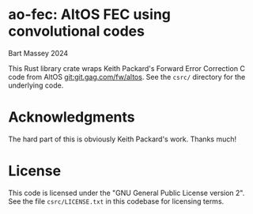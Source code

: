 # ao-fec: AltOS FEC using convolutional codes
Bart Massey 2024

This Rust library crate wraps Keith Packard's Forward Error
Correction C code from AltOS <git:git.gag.com/fw/altos>.
See the `csrc/` directory for the underlying code.

# Acknowledgments

The hard part of this is obviously Keith Packard's
work. Thanks much!

# License

This code is licensed under the "GNU General Public License
version 2". See the file `csrc/LICENSE.txt` in this codebase for
licensing terms.
